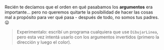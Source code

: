 Recién te decíamos que el orden en qué pasabamos los **argumentos** era importante... pero no queremos quitarte la posibilidad de hacer las cosas mal a propósito para ver qué pasa - después de todo, no somos tus padres. :stuck_out_tongue:

> Experimentalo: escribí un programa cualquiera que use `DibujarLinea`, pero esta vez intentá usarlo con los argumentos invertidos (primero la dirección y luego el color).